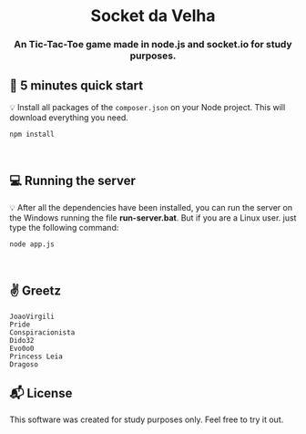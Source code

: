 

<h1 align="center">
  Socket da Velha
</h1>

<h3 align="center">
    An Tic-Tac-Toe game made in node.js and socket.io for study purposes.
</h3> 

## :rocket: 5 minutes quick start

:bulb: Install all packages of the `composer.json` on your Node project. This will download everything you need.

```
npm install
```
<br>

## :computer: Running the server

:bulb: After all the dependencies have been installed, you can run the server on the Windows running the file <strong>run-server.bat</strong>. But if you are a Linux user. just type the following command:
```
node app.js
```

<br>

## :v: Greetz 

```
JoaoVirgili
Pride
Conspiracionista
Dido32
Evo0o0
Princess Leia
Dragoso
```



## :mailbox_with_mail: License 

This software was created for study purposes only. Feel free to try it out.



